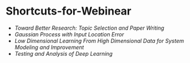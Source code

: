 # Shortcuts-for-Webinear
- *Toward Better Research: Topic Selection and Paper Writing*
- *Gaussian Process with Input Location Error*
- *Low Dimensional Learning From High Dimensional Data for System Modeling and Improvement*
- *Testing and Analysis of Deep Learning*
